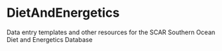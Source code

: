 # DietAndEnergetics
Data entry templates and other resources for the SCAR Southern Ocean Diet and Energetics Database
